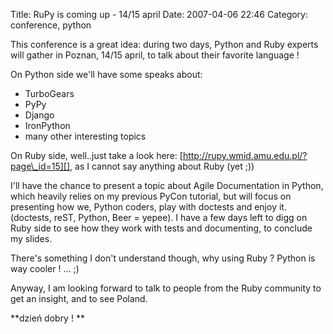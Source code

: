 Title: RuPy is coming up - 14/15 april
Date: 2007-04-06 22:46
Category: conference, python

This conference is a great idea: during two days, Python and Ruby
experts will gather in Poznan, 14/15 april, to talk about their favorite
language !   
  
On Python side we'll have some speaks about:   
-   TurboGears
-   PyPy
-   Django
-   IronPython
-   many other interesting topics

  
On Ruby side, well..just take a look here:
[http://rupy.wmid.amu.edu.pl/?page\_id=15][], as I cannot say anything
about Ruby (yet ;))   
  
I'll have the chance to present a topic about Agile Documentation in
Python, which heavily relies on my previous PyCon tutorial, but will
focus on presenting how we, Python coders, play with doctests and enjoy
it. (doctests, reST, Python, Beer = yepee). I have a few days left to
digg on Ruby side to see how they work with tests and documenting, to
conclude my slides.   
  
There's something I don't understand though, why using Ruby ? Python is
way cooler ! ... ;)   
  
Anyway, I am looking forward to talk to people from the Ruby community
to get an insight, and to see Poland.   
  
**dzień dobry ! **

  [http://rupy.wmid.amu.edu.pl/?page\_id=15]: http://rupy.wmid.amu.edu.pl/?page_id=15
    "RuPy"
